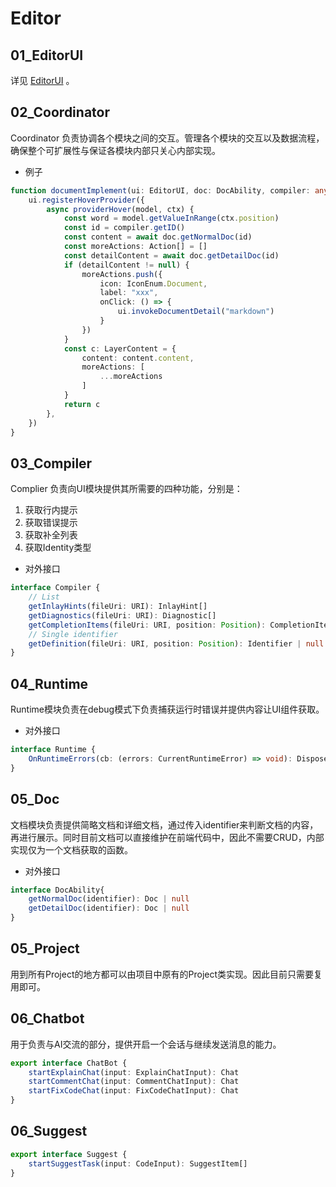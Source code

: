# Editor

## 01_EditorUI

详见 [EditorUI](./01_ui/01_architecture.md) 。

## 02_Coordinator

Coordinator 负责协调各个模块之间的交互。管理各个模块的交互以及数据流程，确保整个可扩展性与保证各模块内部只关心内部实现。

- 例子

```ts
function documentImplement(ui: EditorUI, doc: DocAbility, compiler: any) {
    ui.registerHoverProvider({
        async providerHover(model, ctx) {
            const word = model.getValueInRange(ctx.position)
            const id = compiler.getID()
            const content = await doc.getNormalDoc(id)
            const moreActions: Action[] = []
            const detailContent = await doc.getDetailDoc(id)
            if (detailContent != null) {
                moreActions.push({
                    icon: IconEnum.Document,
                    label: "xxx",
                    onClick: () => {
                        ui.invokeDocumentDetail("markdown")
                    }
                })
            }
            const c: LayerContent = {
                content: content.content,
                moreActions: [
                    ...moreActions
                ]
            }
            return c
        },
    })
}
```

## 03_Compiler

Complier 负责向UI模块提供其所需要的四种功能，分别是：

1. 获取行内提示
2. 获取错误提示
3. 获取补全列表
4. 获取Identity类型

- 对外接口

```ts
interface Compiler {
    // List
    getInlayHints(fileUri: URI): InlayHint[]
    getDiagnostics(fileUri: URI): Diagnostic[]
    getCompletionItems(fileUri: URI, position: Position): CompletionItem[]
    // Single identifier
    getDefinition(fileUri: URI, position: Position): Identifier | null
}
```

## 04_Runtime

Runtime模块负责在debug模式下负责捕获运行时错误并提供内容让UI组件获取。

- 对外接口

```ts
interface Runtime {
    OnRuntimeErrors(cb: (errors: CurrentRuntimeError) => void): Dispose;
}
```

## 05_Doc

文档模块负责提供简略文档和详细文档，通过传入identifier来判断文档的内容，再进行展示。同时目前文档可以直接维护在前端代码中，因此不需要CRUD，内部实现仅为一个文档获取的函数。  

- 对外接口

```ts
interface DocAbility{
    getNormalDoc(identifier): Doc | null
    getDetailDoc(identifier): Doc | null
}
```

## 05_Project

用到所有Project的地方都可以由项目中原有的Project类实现。因此目前只需要复用即可。

## 06_Chatbot

用于负责与AI交流的部分，提供开启一个会话与继续发送消息的能力。

```ts
export interface ChatBot {
    startExplainChat(input: ExplainChatInput): Chat
    startCommentChat(input: CommentChatInput): Chat
    startFixCodeChat(input: FixCodeChatInput): Chat
}
```

## 06_Suggest

```ts
export interface Suggest {
    startSuggestTask(input: CodeInput): SuggestItem[]
}
```
